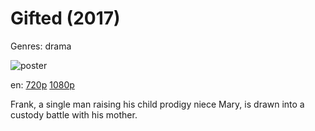 # Gifted (2017)

Genres: drama

![poster](http://image.tmdb.org/t/p/w500/9Ts7Vc4wLlpI9oox9mkVUE1tBHy.jpg)

en:
  [720p](magnet:?xt=urn:btih:53D3D03D8E5D5ACD4A869F7EE3232E897CEA0360&tr=udp://glotorrents.pw:6969/announce&tr=udp://tracker.opentrackr.org:1337/announce&tr=udp://torrent.gresille.org:80/announce&tr=udp://tracker.openbittorrent.com:80&tr=udp://tracker.coppersurfer.tk:6969&tr=udp://tracker.leechers-paradise.org:6969&tr=udp://p4p.arenabg.ch:1337&tr=udp://tracker.internetwarriors.net:1337)
  [1080p](magnet:?xt=urn:btih:F6F9545E93D91ECAE4728964EF5CEF54A6F98609&tr=udp://glotorrents.pw:6969/announce&tr=udp://tracker.opentrackr.org:1337/announce&tr=udp://torrent.gresille.org:80/announce&tr=udp://tracker.openbittorrent.com:80&tr=udp://tracker.coppersurfer.tk:6969&tr=udp://tracker.leechers-paradise.org:6969&tr=udp://p4p.arenabg.ch:1337&tr=udp://tracker.internetwarriors.net:1337)
  


Frank, a single man raising his child prodigy niece Mary, is drawn into a custody battle with his mother.